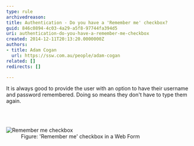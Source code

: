 ```yaml
---
type: rule
archivedreason: 
title: Authentication - Do you have a 'Remember me' checkbox?
guid: 846c0894-4c03-4a29-a5f8-97744fa394d5
uri: authentication-do-you-have-a-remember-me-checkbox
created: 2014-12-11T20:13:20.0000000Z
authors:
- title: Adam Cogan
  url: https://ssw.com.au/people/adam-cogan
related: []
redirects: []

---
```



<p>​​
                    It is always good to provide the user with an option to have their username and password remembered. Doing so means they don't have to type them again.</p>​
<br><excerpt class='endintro'></excerpt><br>
<dl class="goodImage"><dt>
      <img src="/WebSites/RulesToBetterWebsitesLayout/PublishingImages/timepro-remember.jpg" alt="Remember me checkbox" />
   </dt><dd>Figure&#58; 'Remember me' checkbox in a Web Form</dd></dl>​


